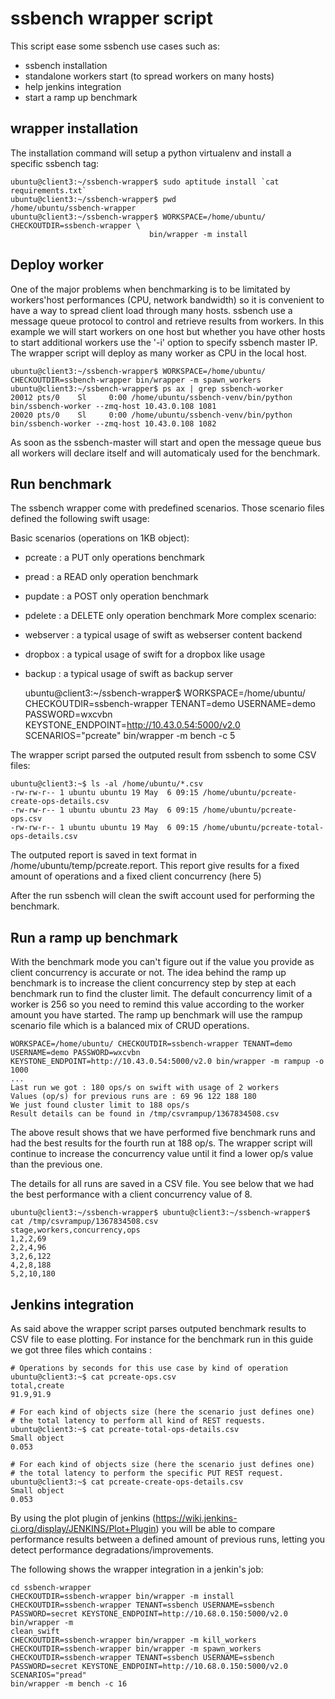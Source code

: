 ssbench wrapper script
======================

This script ease some ssbench use cases such as:
 * ssbench installation
 * standalone workers start (to spread workers on many hosts)
 * help jenkins integration
 * start a ramp up benchmark

wrapper installation
--------------------

The installation command will setup a python virtualenv and install
a specific ssbench tag:

    ubuntu@client3:~/ssbench-wrapper$ sudo aptitude install `cat requirements.txt`
    ubuntu@client3:~/ssbench-wrapper$ pwd
    /home/ubuntu/ssbench-wrapper
    ubuntu@client3:~/ssbench-wrapper$ WORKSPACE=/home/ubuntu/ CHECKOUTDIR=ssbench-wrapper \
                                   bin/wrapper -m install

Deploy worker
-------------

One of the major problems when benchmarking is to be limitated by workers'host performances (CPU, network bandwidth) so it is convenient to have a way to spread client load through many hosts. ssbench use a message queue protocol to control and retrieve results from workers.
In this example we will start workers on one host but whether you have other hosts to start additional workers use the '-i' option to specify ssbench master IP. The wrapper script will deploy as many worker as CPU in the local host.

    ubuntu@client3:~/ssbench-wrapper$ WORKSPACE=/home/ubuntu/ CHECKOUTDIR=ssbench-wrapper bin/wrapper -m spawn_workers
    ubuntu@client3:~/ssbench-wrapper$ ps ax | grep ssbench-worker
    20012 pts/0    Sl     0:00 /home/ubuntu/ssbench-venv/bin/python bin/ssbench-worker --zmq-host 10.43.0.108 1081
    20020 pts/0    Sl     0:00 /home/ubuntu/ssbench-venv/bin/python bin/ssbench-worker --zmq-host 10.43.0.108 1082

As soon as the ssbench-master will start and open the message queue bus all workers will declare itself and will automaticaly used for the benchmark.

Run benchmark
-------------

The ssbench wrapper come with predefined scenarios. Those scenario files defined the following swift usage:

Basic scenarios (operations on 1KB object):
 * pcreate : a PUT only operations benchmark
 * pread : a READ only operation benchmark
 * pupdate : a POST only operation benchmark
 * pdelete : a DELETE only operation benchmark
More complex scenario:
 * webserver : a typical usage of swift as webserser content backend
 * dropbox : a typical usage of swift for a dropbox like usage
 * backup : a typical usage of swift as backup server

    ubuntu@client3:~/ssbench-wrapper$ WORKSPACE=/home/ubuntu/ CHECKOUTDIR=ssbench-wrapper TENANT=demo USERNAME=demo PASSWORD=wxcvbn
    KEYSTONE_ENDPOINT=http://10.43.0.54:5000/v2.0 SCENARIOS="pcreate" bin/wrapper -m bench -c 5

The wrapper script parsed the outputed result from ssbench to some CSV files:

    ubuntu@client3:~$ ls -al /home/ubuntu/*.csv
    -rw-rw-r-- 1 ubuntu ubuntu 19 May  6 09:15 /home/ubuntu/pcreate-create-ops-details.csv
    -rw-rw-r-- 1 ubuntu ubuntu 23 May  6 09:15 /home/ubuntu/pcreate-ops.csv
    -rw-rw-r-- 1 ubuntu ubuntu 19 May  6 09:15 /home/ubuntu/pcreate-total-ops-details.csv

The outputed report is saved in text format in /home/ubuntu/temp/pcreate.report. This report give results for a fixed amount of operations and a fixed client concurrency (here 5)

After the run ssbench will clean the swift account used for performing the benchmark.

Run a ramp up benchmark
-----------------------

With the benchmark mode you can't figure out if the value you provide as client concurrency is accurate or not. The idea behind the ramp up benchmark is to increase the client concurrency step by step at each benchmark run to find the cluster limit.
The default concurrency limit of a worker is 256 so you need to remind this value according to the worker amount you have started.
The ramp up benchmark will use the rampup scenario file which is a balanced mix of CRUD operations.

    WORKSPACE=/home/ubuntu/ CHECKOUTDIR=ssbench-wrapper TENANT=demo USERNAME=demo PASSWORD=wxcvbn
    KEYSTONE_ENDPOINT=http://10.43.0.54:5000/v2.0 bin/wrapper -m rampup -o 1000
    ...
    Last run we got : 180 ops/s on swift with usage of 2 workers
    Values (op/s) for previous runs are : 69 96 122 188 180
    We just found cluster limit to 188 ops/s
    Result details can be found in /tmp/csvrampup/1367834508.csv

The above result shows that we have performed five benchmark runs and had the best results for the fourth run at 188 op/s. The wrapper script will continue to increase the concurrency value until it find a lower op/s value than the previous one.

The details for all runs are saved in a CSV file. You see below that we had the best performance with a client concurrency value of 8.

    ubuntu@client3:~/ssbench-wrapper$ ubuntu@client3:~/ssbench-wrapper$ cat /tmp/csvrampup/1367834508.csv
    stage,workers,concurrency,ops
    1,2,2,69
    2,2,4,96
    3,2,6,122
    4,2,8,188
    5,2,10,180

Jenkins integration
-------------------

As said above the wrapper script parses outputed benchmark results to CSV file to ease plotting. For instance for the benchmark run in this guide we got three files which contains :

    # Operations by seconds for this use case by kind of operation
    ubuntu@client3:~$ cat pcreate-ops.csv 
    total,create
    91.9,91.9
 
    # For each kind of objects size (here the scenario just defines one)
    # the total latency to perform all kind of REST requests.
    ubuntu@client3:~$ cat pcreate-total-ops-details.csv 
    Small object
    0.053
 
    # For each kind of objects size (here the scenario just defines one)
    # the total latency to perform the specific PUT REST request.
    ubuntu@client3:~$ cat pcreate-create-ops-details.csv
    Small object
    0.053

By using the plot plugin of jenkins (https://wiki.jenkins-ci.org/display/JENKINS/Plot+Plugin) you will be able to compare performance results  between a defined amount of previous runs, letting you detect performance degradations/improvements. 

The following shows the wrapper integration in a jenkin's job:

    cd ssbench-wrapper
    CHECKOUTDIR=ssbench-wrapper bin/wrapper -m install
    CHECKOUTDIR=ssbench-wrapper TENANT=ssbench USERNAME=ssbench PASSWORD=secret KEYSTONE_ENDPOINT=http://10.68.0.150:5000/v2.0 bin/wrapper -m
    clean_swift
    CHECKOUTDIR=ssbench-wrapper bin/wrapper -m kill_workers
    CHECKOUTDIR=ssbench-wrapper bin/wrapper -m spawn_workers
    CHECKOUTDIR=ssbench-wrapper TENANT=ssbench USERNAME=ssbench PASSWORD=secret KEYSTONE_ENDPOINT=http://10.68.0.150:5000/v2.0 SCENARIOS="pread"
    bin/wrapper -m bench -c 16
